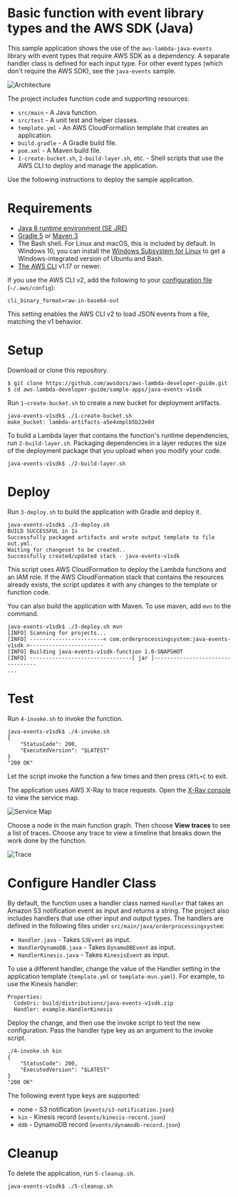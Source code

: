 # Basic function with event library types and the AWS SDK (Java)

This sample application shows the use of the `aws-lambda-java-events` library with event types that require AWS SDK as a dependency. A separate handler class is defined for each input type. For other event types (which don't require the AWS SDK), see the `java-events` sample.

![Architecture](/sample-apps/java-events-v1sdk/images/sample-java-events-v1sdk.png)

The project includes function code and supporting resources:
- `src/main` - A Java function.
- `src/test` - A unit test and helper classes.
- `template.yml` - An AWS CloudFormation template that creates an application.
- `build.gradle` - A Gradle build file.
- `pom.xml` - A Maven build file.
- `1-create-bucket.sh`, `2-build-layer.sh`, etc. - Shell scripts that use the AWS CLI to deploy and manage the application.

Use the following instructions to deploy the sample application.

# Requirements
- [Java 8 runtime environment (SE JRE)](https://www.oracle.com/java/technologies/javase-downloads.html)
- [Gradle 5](https://gradle.org/releases/) or [Maven 3](https://maven.apache.org/docs/history.html)
- The Bash shell. For Linux and macOS, this is included by default. In Windows 10, you can install the [Windows Subsystem for Linux](https://docs.microsoft.com/en-us/windows/wsl/install-win10) to get a Windows-integrated version of Ubuntu and Bash.
- [The AWS CLI](https://docs.aws.amazon.com/cli/latest/userguide/cli-chap-install.html) v1.17 or newer.

If you use the AWS CLI v2, add the following to your [configuration file](https://docs.aws.amazon.com/cli/latest/userguide/cli-configure-files.html) (`~/.aws/config`):

```
cli_binary_format=raw-in-base64-out
```

This setting enables the AWS CLI v2 to load JSON events from a file, matching the v1 behavior.

# Setup
Download or clone this repository.

    $ git clone https://github.com/awsdocs/aws-lambda-developer-guide.git
    $ cd aws-lambda-developer-guide/sample-apps/java-events-v1sdk

Run `1-create-bucket.sh` to create a new bucket for deployment artifacts.

    java-events-v1sdk$ ./1-create-bucket.sh
    make_bucket: lambda-artifacts-a5e4xmplb5b22e0d

To build a Lambda layer that contains the function's runtime dependencies, run `2-build-layer.sh`. Packaging dependencies in a layer reduces the size of the deployment package that you upload when you modify your code.

    java-events-v1sdk$ ./2-build-layer.sh

# Deploy
Run `3-deploy.sh` to build the application with Gradle and deploy it.

    java-events-v1sdk$ ./3-deploy.sh
    BUILD SUCCESSFUL in 1s
    Successfully packaged artifacts and wrote output template to file out.yml.
    Waiting for changeset to be created..
    Successfully created/updated stack - java-events-v1sdk

This script uses AWS CloudFormation to deploy the Lambda functions and an IAM role. If the AWS CloudFormation stack that contains the resources already exists, the script updates it with any changes to the template or function code.

You can also build the application with Maven. To use maven, add `mvn` to the command.

    java-events-v1sdk$ ./3-deploy.sh mvn
    [INFO] Scanning for projects...
    [INFO] -----------------------< com.orderprocessingsystem:java-events-v1sdk >-----------------------
    [INFO] Building java-events-v1sdk-function 1.0-SNAPSHOT
    [INFO] --------------------------------[ jar ]---------------------------------
    ...

# Test
Run `4-invoke.sh` to invoke the function.

    java-events-v1sdk$ ./4-invoke.sh
    {
        "StatusCode": 200,
        "ExecutedVersion": "$LATEST"
    }
    "200 OK"

Let the script invoke the function a few times and then press `CRTL+C` to exit.

The application uses AWS X-Ray to trace requests. Open the [X-Ray console](https://console.aws.amazon.com/xray/home#/service-map) to view the service map.

![Service Map](/sample-apps/java-events-v1sdk/images/java-events-v1sdk-servicemap.png)

Choose a node in the main function graph. Then choose **View traces** to see a list of traces. Choose any trace to view a timeline that breaks down the work done by the function.

![Trace](/sample-apps/java-events-v1sdk/images/java-events-v1sdk-trace.png)

# Configure Handler Class

By default, the function uses a handler class named `Handler` that takes an Amazon S3 notification event as input and returns a string. The project also includes handlers that use other input and output types. The handlers are defined in the following files under `src/main/java/orderprocessingsystem`:

- `Handler.java` - Takes `S3Event` as input.
- `HandlerDynamoDB.java` - Takes `DynamoDBEvent` as input.
- `HandlerKinesis.java` - Takes `KinesisEvent` as input.

To use a different handler, change the value of the Handler setting in the application template (`template.yml` or `template-mvn.yaml`). For example, to use the Kinesis handler:

    Properties:
      CodeUri: build/distributions/java-events-v1sdk.zip
      Handler: example.HandlerKinesis

Deploy the change, and then use the invoke script to test the new configuration. Pass the handler type key as an argument to the invoke script.

    ./4-invoke.sh kin
    {
        "StatusCode": 200,
        "ExecutedVersion": "$LATEST"
    }
    "200 OK"

The following event type keys are supported:
- none - S3 notification (`events/s3-notification.json`)
- `kin` - Kinesis record (`events/kinesis-record.json`)
- `ddb` - DynamoDB record (`events/dynamodb-record.json`)

# Cleanup
To delete the application, run `5-cleanup.sh`.

    java-events-v1sdk$ ./5-cleanup.sh

